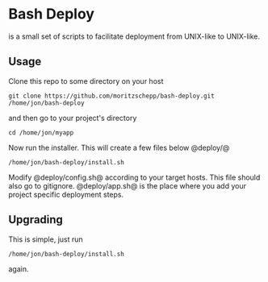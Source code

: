 # Bash Deploy

is a small set of scripts to facilitate deployment from UNIX-like to UNIX-like.

## Usage

Clone this repo to some directory on your host

    git clone https://github.com/moritzschepp/bash-deploy.git /home/jon/bash-deploy

and then go to your project's directory

    cd /home/jon/myapp

Now run the installer. This will create a few files below @deploy/@

    /home/jon/bash-deploy/install.sh

Modify @deploy/config.sh@ according to your target hosts. This file should also
go to gitignore. @deploy/app.sh@ is the place where you add your project
specific deployment steps.

## Upgrading

This is simple, just run

    /home/jon/bash-deploy/install.sh

again.
